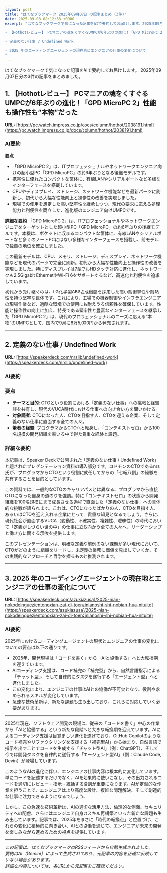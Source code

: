 ```yaml
---
layout: post
title: "はてなブックマーク 2025年09月07日 の記事まとめ (3件)"
date: 2025-09-08 08:12:33 +0900
excerpt: "はてなブックマークで気になった記事をAIで要約してお届けします。2025年09月07日分の3件の記事をまとめました。

- 【Hothotレビュー】 PCマニアの魂をくすぐるUMPCが6年ぶりの進化！「GPD MicroPC 2」性能も操作性も“本物”だった

- 定義のない仕事 / Undefined Work

- 2025 年のコーディングエージェントの現在地とエンジニアの仕事の変化について
"
---
```


はてなブックマークで気になった記事をAIで要約してお届けします。
2025年09月07日分の3件の記事をまとめました。

## 1. 【Hothotレビュー】 PCマニアの魂をくすぐるUMPCが6年ぶりの進化！「GPD MicroPC 2」性能も操作性も“本物”だった

**URL:** [https://pc.watch.impress.co.jp/docs/column/hothot/2038191.html](https://pc.watch.impress.co.jp/docs/column/hothot/2038191.html)

### AI要約

**要点**
*   「GPD MicroPC 2」は、ITプロフェッショナルやネットワークエンジニア向けの超小型PC「GPD MicroPC」の約6年ぶりとなる後継モデルです。
*   携帯性に優れたコンパクトな筐体に、有線LANやシリアルポートなど多様なインターフェースを搭載しています。
*   CPUやディスプレイ、ストレージ、ネットワーク機能などを最新パーツに刷新し、初代から大幅な性能向上と操作性の改善を実現しました。
*   現場での使用を想定した高い堅牢性を継承しつつ、現代の要求に応える処理能力と利便性を両立した、進化版のエンジニア向けUMPCです。

**詳細な要約**
「GPD MicroPC 2」は、ITプロフェッショナルやネットワークエンジニアをターゲットとした超小型PC「GPD MicroPC」の約6年ぶりの後継モデルです。本機は、ポケットに収まるコンパクトな筐体に、有線LANやシリアルポートなど多くのノートPCにはない多様なインターフェースを搭載し、前モデルで独自の地位を確立しました。

この最新モデルは、CPU、メモリ、ストレージ、ディスプレイ、ネットワーク機能などを現代のパーツで完全に刷新。初代から大幅な性能向上と操作性の改善を実現しました。特にディスプレイは7型フルHDタッチ対応に進化し、ネットワークも2.5Gigabit EthernetやWi-Fi 6をサポートするなど、高速化と利便性を追求しています。

初代から受け継ぐのは、LG化学製ABS合成樹脂を採用した高い耐衝撃性や耐熱性を持つ堅牢な筐体です。これにより、工場での機器制御やインフラエンジニアの現場作業など、過酷な環境での使用にも耐えうる信頼性を確保しています。性能と操作性の向上に加え、特長である堅牢性と豊富なインターフェースを継承した「GPD MicroPC 2」は、現代のプロフェッショナルのニーズに応える“本物”のUMPCとして、国内で9月に8万5,000円から発売されます。

---

## 2. 定義のない仕事 / Undefined Work

**URL:** [https://speakerdeck.com/nrslib/undefined-work](https://speakerdeck.com/nrslib/undefined-work)

### AI要約

### 要点
*   **テーマと目的**: CTOという役割における「定義のない仕事」への挑戦と経験談を共有し、現代のVUCA時代における仕事への向き合い方を問いかける。
*   **対象読者**: CTOになった人、CTOを目指す人、CTOを迎える企業、そして定義のない仕事に直面する全ての人々。
*   **筆者の経験**: プログラマからCTOへと転身し、「コンテキストゼロ」から100名規模の開発組織を率いる中で得た貴重な経験と課題。

### 詳細な要約

本記事は、Speaker Deckで公開された「定義のない仕事 / Undefined Work」と題されたプレゼンテーション資料の導入部分です。コドモンのCTOであるnrs氏が、プログラマからCTOという役割に就任してからの「七転八倒」の経験を共有することを目的としています。

この資料では、一般的なCTOのキャリアパスとは異なる、プログラマから直接CTOになった自身の道のりを強調。特に「コンテキストゼロ」の状態から開発組織を100名規模にまで成長させる過程で直面した「定義のない仕事」への具体的な挑戦が語られます。これは、CTOになったばかりの人、CTOを目指す人、あるいはCTOを迎え入れる企業にとって、貴重な知見となるでしょう。さらに、現代社会が直面するVUCA（変動性、不確実性、複雑性、曖昧性）の時代において「定義がしづらい世の中」の仕事に立ち向かう全ての人々へ、リーダーシップと働き方に関する示唆を提供します。

このプレゼンテーションは、明確な定義や前例のない課題が多い現代において、CTOがどのように組織をリードし、未定義の業務に価値を見出していくか、その実践的なアプローチと哲学を探るものと推測されます。

---

## 3. 2025 年のコーディングエージェントの現在地とエンジニアの仕事の変化について

**URL:** [https://speakerdeck.com/azukiazusa1/2025-nian-nokodeinguezientonoxian-zai-di-toenzinianoshi-shi-nobian-hua-nituite](https://speakerdeck.com/azukiazusa1/2025-nian-nokodeinguezientonoxian-zai-di-toenzinianoshi-shi-nobian-hua-nituite)

### AI要約

2025年におけるコーディングエージェントの現状とエンジニアの仕事の変化についての要点は以下の通りです。

*   2025年、開発現場は「コードを書く」から「AIと協働する」へと大転換期を迎えています。
*   AIコーディング支援は、コード補完の「補完型」から、自然言語指示による「チャット型」、そして自律的にタスクを遂行する「エージェント型」へと進化しました。
*   この変化により、エンジニアの仕事はAIとの協働が不可欠となり、役割や求められるスキルが変化しています。
*   急速な技術革新は、新たな課題も生み出しており、これらに対応していく必要があります。

---

2025年現在、ソフトウェア開発の現場は、従来の「コードを書く」中心の作業から「AIと協働する」という新たな段階へと大きな転換期を迎えています。AIによるコーディング支援は目覚ましい進化を遂げており、GitHub Copilotのようなコード補完やリファクタリングを支援する「補完型AI」から始まり、自然言語で指示を出すことでコードを生成する「チャット型AI」（例：ChatGPT）、そして今では開発タスクを自律的に遂行する「エージェント型AI」（例：Claude Code, Devin）が登場しています。

このようなAIの進化に伴い、エンジニアの仕事内容は根本的に変化しています。単にコードを記述するだけでなく、AIを効果的に使いこなし、その出力されるコードを適切にレビュー・指示・統括する役割が重要になります。AIが定型的な作業を担うことで、エンジニアはより高度な設計、複雑な問題解決、そして創造的な仕事に注力できるようになるでしょう。

しかし、この急速な技術革新は、AIの適切な活用方法、倫理的な側面、セキュリティへの配慮、さらにはエンジニア自身のスキル再構築といった新たな課題も生み出しています。記事では、2025年をまさに「時代の転換点」と位置づけ、これらの変化に積極的に向き合い、AIとの協働を通じて、エンジニアが未来の開発を楽しみながら進めるための視点を提供しています。

---

*この記事は、はてなブックマークのRSSフィードから自動生成されました。*  
*要約はAI（Gemini）によって生成されており、元記事の内容を正確に反映していない場合があります。*  
*詳細な内容については、各URLから元記事をご確認ください。*
